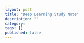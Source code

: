 ```yaml
---
layout: post
title: "Deep Learning Study Note"
description: ""
category: 
tags: []
published: false
---
```



